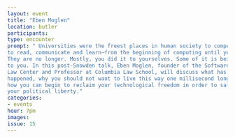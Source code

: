 ```yaml
---
layout: event
title: "Eben Moglen"
location: butler
participants:
type: encounter
prompt: " Universities were the freest places in human society to compute—and therefore
to read, communicate and learn—from the beginning of computing until yesterday.
They are no longer. Mostly, you did it to yourselves. Some of it is being done
to you. In this post-Snowden talk, Eben Moglen, founder of the Software Freedom
Law Center and Professor at Columbia Law School, will discuss what has
happened, why you should not want to live this way one millisecond longer, and
how you can begin to reclaim your technological freedom in order to safeguard
your political liberty."
categories:
- events
hour: 7pm
images:
issue: 15
---
```



